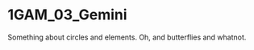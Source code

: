 1GAM_03_Gemini
==============

Something about circles and elements. Oh, and butterflies and whatnot.